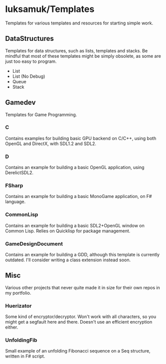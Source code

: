 luksamuk/Templates
===================

Templates for various templates and resources for starting simple work.

DataStructures
--------------

Templates for data structures, such as lists, templates and stacks.
Be mindful that most of these templates might be simply obsolete, as some are
just too easy to program.

- List
- List (No Debug)
- Queue
- Stack

Gamedev
-------

Templates for Game Programming.

### C

Contains examples for building basic GPU backend on C/C++, using both OpenGL
and DirectX, with SDL1.2 and SDL2.

### D

Contains an example for building a basic OpenGL application, using DerelictSDL2.

### FSharp

Contains an example for building a basic MonoGame application, on F# language.


### CommonLisp

Contains an example for building a basic SDL2+OpenGL window on Common Lisp.
Relies on Quicklisp for package management.

### GameDesignDocument

Contains an example for building a GDD, although this template is currently
outdated. I'll consider writing a class extension instead soon.


Misc
-----

Various other projects that never quite made it in size for their own repos in my portfolio.

### Huerizator

Some kind of encryptor/decryptor. Won't work with all characters, so you might get a segfault here and there. Doesn't use an efficient encryption either.

### UnfoldingFib

Small example of an unfolding Fibonacci sequence on a Seq structure, written in
F# script.
